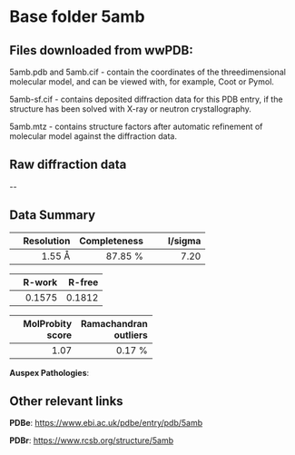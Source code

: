 # Base folder 5amb

## Files downloaded from wwPDB:

5amb.pdb and 5amb.cif - contain the coordinates of the threedimensional molecular model, and can be viewed with, for example, Coot or Pymol.

5amb-sf.cif - contains deposited diffraction data for this PDB entry, if the structure has been solved with X-ray or neutron crystallography.

5amb.mtz - contains structure factors after automatic refinement of molecular model against the diffraction data.

## Raw diffraction data

--<br> 

## Data Summary
|   | Resolution | Completeness| I/sigma |
|---|-------------:|----------------:|--------------:|
|   |1.55 Å|87.85 %|<img width=50/>7.20 |

|   | **R-work**| **R-free**   
|---|-------------:|----------------:|           
||  0.1575|  0.1812|

|   |**MolProbity<br>score**| **Ramachandran<br>outliers** 
|---|-------------:|----------------:|
||  1.07|  0.17 %|

**Auspex Pathologies**: 

 

## Other relevant links 
**PDBe**:  https://www.ebi.ac.uk/pdbe/entry/pdb/5amb
 
**PDBr**: https://www.rcsb.org/structure/5amb 


